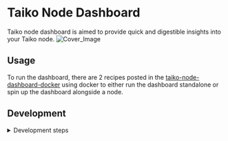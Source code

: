 # Taiko Node Dashboard

Taiko node dashboard is aimed to provide quick and digestible insights into your Taiko node.
![Cover_Image](https://github.com/wolfderechter/taiko-node-dashboard/assets/60930264/8a18073f-848c-421f-9e81-4aae5482737e)

## Usage

To run the dashboard, there are 2 recipes posted in the [taiko-node-dashboard-docker](https://github.com/wolfderechter/taiko-node-dashboard-docker) using docker to either run the dashboard standalone or spin up the dashboard alongside a node.

## Development

<details>
<summary>Development steps</summary>

### Pre-installation

Make sure you have **node** and **npm** installed on your system. You can do it by:

`brew install node`
`brew install npm`

### Installation

To use the [taiko-node-dashboard](https://github.com/wolfderechter/taiko-node-dashboard) you need to install **pnpm**:

`pnpm install`

### Development Usage

You can start the application with the following code:

`pnpm start`

</details>
